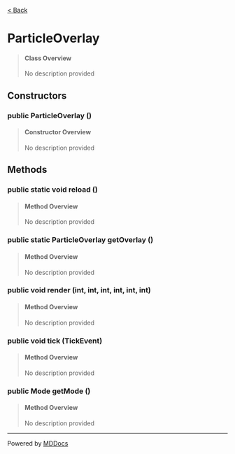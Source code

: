 [< Back](README.md)
# ParticleOverlay #
>#### Class Overview ####
>No description provided
## Constructors ##
### public ParticleOverlay () ###
>#### Constructor Overview ####
>No description provided
>
## Methods ##
### public static void reload () ###
>#### Method Overview ####
>No description provided
>
### public static ParticleOverlay getOverlay () ###
>#### Method Overview ####
>No description provided
>
### public void render (int, int, int, int, int, int) ###
>#### Method Overview ####
>No description provided
>
### public void tick (TickEvent) ###
>#### Method Overview ####
>No description provided
>
### public Mode getMode () ###
>#### Method Overview ####
>No description provided
>

---
Powered by [MDDocs](https://github.com/VRCube/MDDocs)
